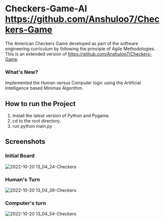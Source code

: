# Checkers-Game-AI https://github.com/Anshuloo7/Checkers-Game
The American Checkers Game developed as part of the software engineering curriculum by following the principle of Agile Methodologies. 
This is an extended version of https://github.com/Anshuloo7/Checkers-Game.

### What's New? 
Implemented the Human versus Computer logic using the Artificial Intelligence based Minimax Algorithm.


## How to run the Project
1) Install the latest version of Python and Pygame.
2) cd to the root directory.
3) run python main.py

## Screenshots

### Initial Board
![2022-10-20 13_04_24-Checkers](https://user-images.githubusercontent.com/22723598/197025710-da53783a-e3db-42f9-b323-7bf5e36c97b5.png)
### Human's Turn
![2022-10-20 13_04_39-Checkers](https://user-images.githubusercontent.com/22723598/197025711-fc5964c4-9408-41ea-a7b4-6c62b318f043.png)
### Computer's turn 
![2022-10-20 13_04_54-Checkers](https://user-images.githubusercontent.com/22723598/197025714-dc43bfe1-1c33-4601-9f02-b30d6031e6a3.png)
